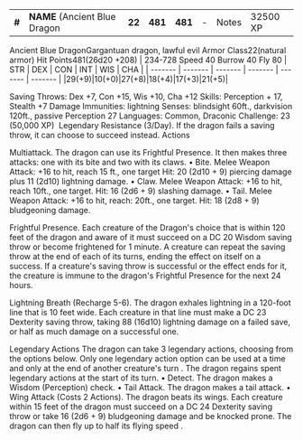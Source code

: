 |        |                                                                                                                                                                                                                                                                                                                        |        |         |         |     |       |          |
|--------|------------------------------------------------------------------------------------------------------------------------------------------------------------------------------------------------------------------------------------------------------------------------------------------------------------------------|--------|---------|---------|-----|-------|----------|
| **\#** | **NAME** (Ancient Blue Dragon| **22** | **481** | **481** | \-  | Notes | 32500 XP |

Ancient Blue DragonGargantuan dragon, lawful evil
Armor Class22(natural armor)
Hit Points481(26d20 +208) | 234-728
Speed 40
Burrow 40
Fly 80
| STR     | DEX     | CON     | INT     | WIS     | CHA     |
| ------- | ------- | ------- | ------- | ------- | ------- |
|29(+9)|10(+0)|27(+8)|18(+4)|17(+3)|21(+5)|

Saving Throws: Dex +7, Con +15, Wis +10, Cha +12
Skills: Perception + 17, Stealth +7
Damage Immunities: lightning
Senses: blindsight 60ft., darkvision 120ft., passive Perception 27
Languages: Common, Draconic
Challenge: 23 (50,000 XP) 
Legendary Resistance (3/Day). If the dragon fails a saving throw, it can choose to succeed instead. Actions

Multiattack. The dragon can use its Frightful Presence. It then makes three attacks: one with its bite and two with its claws.
• Bite. Melee Weapon Attack: +16 to hit, reach 15 ft., one target
Hit: 20 (2d10 + 9) piercing damage plus 11 (2d10) lightning damage.
• Claw. Melee Weapon Attack: +16 to hit, reach 10ft., one target.
Hit: 16 (2d6 + 9) slashing damage.
• Tail. Melee Weapon Attack: +16 to hit, reach: 20ft., one target.
Hit: 18 (2d8 + 9) bludgeoning damage.

Frightful Presence. Each creature of the Dragon's choice that is within 120 feet of the dragon and aware of it must succeed on a DC 20 Wisdom saving throw or become frightened for 1 minute. A creature can repeat the saving throw at the end of each of its turns, ending the effect on itself on a success. If a creature's saving throw is successful or the effect ends for it, the creature is immune to the dragon's Frightful Presence for the next 24 hours.

Lightning Breath (Recharge 5-6). The dragon exhales lightning in a 120-foot line that is 10 feet wide. Each creature in that line must make a DC 23 Dexterity saving throw, taking 88 (16d10) lightning damage on a failed save, or half as much damage on a successful one.

Legendary Actions
The dragon can take 3 legendary actions, choosing from the options below. Only one legendary action option can be used at a time and only at the end of another creature's turn . The dragon regains spent legendary actions at the start of its turn.
• Detect. The dragon makes a Wisdom (Perception) check.
• Tail Attack. The dragon makes a tail attack.
• Wing Attack (Costs 2 Actions). The dragon beats its wings. Each creature within 15 feet of the dragon must succeed on a DC 24 Dexterity saving throw or take 16 (2d6 + 9) bludgeoning damage and be knocked prone. The dragon can then fly up to half its flying speed . 
